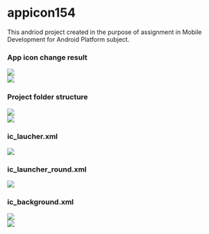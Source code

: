 # appicon154
This andriod project created in the purpose of assignment in Mobile Development for Android Platform subject.

### App icon change result
![](https://github.com/Rus1999/appicon154/blob/master/capture/app_launch_1.png) <br>
![](https://github.com/Rus1999/appicon154/blob/master/capture/app_launch_3.png) <br>

### Project folder structure
![](https://github.com/Rus1999/appicon154/blob/master/capture/projectStructure_1.png) <br>
![](https://github.com/Rus1999/appicon154/blob/master/capture/projectStructure_3.png) <br>

### ic_laucher.xml
![](https://github.com/Rus1999/appicon154/blob/master/capture/ic_laucher.png) <br>

### ic_launcher_round.xml
![](https://github.com/Rus1999/appicon154/blob/master/capture/ic_luacher_round.png) <br>

### ic_background.xml
![](https://github.com/Rus1999/appicon154/blob/master/capture/ic_laucher_background_Split.png) <br>
![](https://github.com/Rus1999/appicon154/blob/master/capture/ic_laucher_background.png) <br>
![]() <br>
![]() <br>
![]() <br>
![]() <br>
![]() <br>
![]() <br>
![]() <br>
